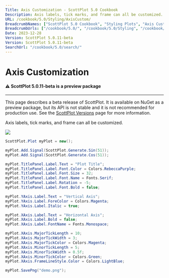 ```yaml
---
Title: Axis Customization - ScottPlot 5.0 Cookbook
Description: Axis labels, tick marks, and frame can all be customized.
URL: /cookbook/5.0/Styling/AxisCustom/
BreadcrumbNames: ["ScottPlot 5.0 Cookbook", "Styling Plots", "Axis Customization"]
BreadcrumbUrls: ["/cookbook/5.0/", "/cookbook/5.0/Styling", "/cookbook/5.0/Styling/AxisCustom"]
Date: 2023-12-28
Version: ScottPlot 5.0.11-beta
Version: ScottPlot 5.0.11-beta
SearchUrl: "/cookbook/5.0/search/"
---
```


# Axis Customization



<div class='alert alert-warning' role='alert'><h4 class='alert-heading py-0 my-0'>⚠️ ScottPlot 5.0.11-beta is a preview package</h4><hr /><p class='mb-0'><span class='fw-semibold'>This page describes a beta release of ScottPlot.</span> It is available on NuGet as a preview package, but its API is not stable and it is not recommended for production use. See the <a href='https://scottplot.net/versions/'>ScottPlot Versions</a> page for more information. </p></div>



Axis labels, tick marks, and frame can all be customized.

[![](/cookbook/5.0/images/AxisCustom.png)](/cookbook/5.0/images/AxisCustom.png)

```cs
ScottPlot.Plot myPlot = new();

myPlot.Add.Signal(ScottPlot.Generate.Sin(51));
myPlot.Add.Signal(ScottPlot.Generate.Cos(51));

myPlot.TitlePanel.Label.Text = "Plot Title";
myPlot.TitlePanel.Label.Font.Color = Colors.RebeccaPurple;
myPlot.TitlePanel.Label.Font.Size = 32;
myPlot.TitlePanel.Label.Font.Name = Fonts.Serif;
myPlot.TitlePanel.Label.Rotation = -5;
myPlot.TitlePanel.Label.Font.Bold = false;

myPlot.YAxis.Label.Text = "Vertical Axis";
myPlot.YAxis.Label.ForeColor = Colors.Magenta;
myPlot.YAxis.Label.Italic = true;

myPlot.XAxis.Label.Text = "Horizontal Axis";
myPlot.XAxis.Label.Bold = false;
myPlot.XAxis.Label.FontName = Fonts.Monospace;

myPlot.XAxis.MajorTickLength = 10;
myPlot.XAxis.MajorTickWidth = 3;
myPlot.XAxis.MajorTickColor = Colors.Magenta;
myPlot.XAxis.MinorTickLength = 5;
myPlot.XAxis.MinorTickWidth = 0.5f;
myPlot.XAxis.MinorTickColor = Colors.Green;
myPlot.XAxis.FrameLineStyle.Color = Colors.LightBlue;

myPlot.SavePng("demo.png");

```

